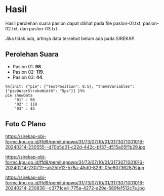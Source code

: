 # Hasil

Hasil perolehan suara paslon dapat dilihat pada file paslon-01.txt, paslon-02.txt, dan paslon-03.txt.

Jika tidak ada, artinya data tersebut belum ada pada SIREKAP.

## Perolehan Suara

 * Paslon 01: **98**.
 * Paslon 02: **119**.
 * Paslon 03: **44**.

```mermaid
%%{init: {"pie": {"textPosition": 0.5}, "themeVariables": {"pieOuterStrokeWidth": "5px"}} }%%
pie showData
    "01" : 98
    "02" : 119
    "03" : 44
```
## Foto C Plano

https://sirekap-obj-formc.kpu.go.id/ffd9/pemilu/ppwp/31/73/07/10/01/3173071001016-20240214-230555--d70b5d01-c22d-442c-bf37-d515a05f1b29.jpg

https://sirekap-obj-formc.kpu.go.id/ffd9/pemilu/ppwp/31/73/07/10/01/3173071001016-20240214-230711--a525fe12-578a-45d0-829f-05e607362876.jpg

https://sirekap-obj-formc.kpu.go.id/ffd9/pemilu/ppwp/31/73/07/10/01/3173071001016-20240214-230836--c3771ce4-775a-4272-a29e-589fe1512c7e.jpg
